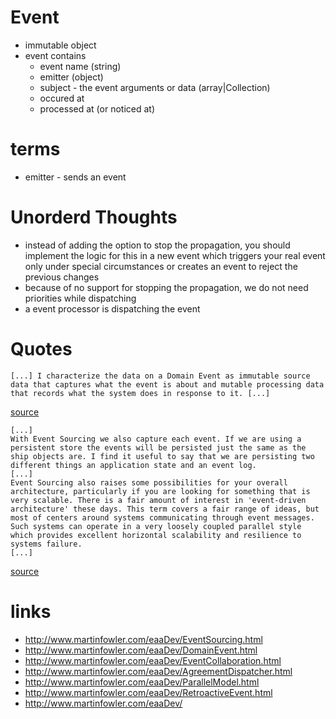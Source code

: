 # Event

* immutable object
* event contains
    * event name (string)
    * emitter (object)
    * subject - the event arguments or data (array|Collection)
    * occured at
    * processed at (or noticed at)

# terms

* emitter - sends an event

# Unorderd Thoughts

* instead of adding the option to stop the propagation, you should implement the logic for this in a new event which triggers your real event only under special circumstances or creates an event to reject the previous changes
* because of no support for stopping the propagation, we do not need priorities while dispatching
* a event processor is dispatching the event

# Quotes

```
[...] I characterize the data on a Domain Event as immutable source data that captures what the event is about and mutable processing data that records what the system does in response to it. [...]
```
[source](http://www.martinfowler.com/eaaDev/DomainEvent.html)

```
[...]
With Event Sourcing we also capture each event. If we are using a persistent store the events will be persisted just the same as the ship objects are. I find it useful to say that we are persisting two different things an application state and an event log.
[...]
Event Sourcing also raises some possibilities for your overall architecture, particularly if you are looking for something that is very scalable. There is a fair amount of interest in 'event-driven architecture' these days. This term covers a fair range of ideas, but most of centers around systems communicating through event messages. Such systems can operate in a very loosely coupled parallel style which provides excellent horizontal scalability and resilience to systems failure.
[...]
```
[source](http://www.martinfowler.com/eaaDev/EventSourcing.html)

# links

* http://www.martinfowler.com/eaaDev/EventSourcing.html
* http://www.martinfowler.com/eaaDev/DomainEvent.html
* http://www.martinfowler.com/eaaDev/EventCollaboration.html
* http://www.martinfowler.com/eaaDev/AgreementDispatcher.html
* http://www.martinfowler.com/eaaDev/ParallelModel.html
* http://www.martinfowler.com/eaaDev/RetroactiveEvent.html
* http://www.martinfowler.com/eaaDev/
